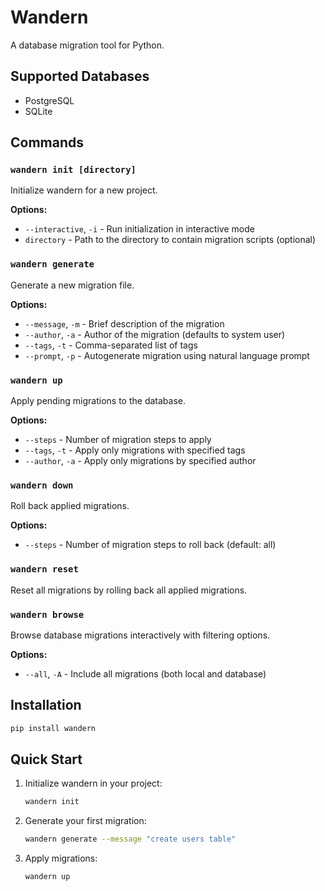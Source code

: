# Wandern

A database migration tool for Python.

## Supported Databases

- PostgreSQL
- SQLite

## Commands

### `wandern init [directory]`
Initialize wandern for a new project.

**Options:**
- `--interactive`, `-i` - Run initialization in interactive mode
- `directory` - Path to the directory to contain migration scripts (optional)

### `wandern generate`
Generate a new migration file.

**Options:**
- `--message`, `-m` - Brief description of the migration
- `--author`, `-a` - Author of the migration (defaults to system user)
- `--tags`, `-t` - Comma-separated list of tags
- `--prompt`, `-p` - Autogenerate migration using natural language prompt

### `wandern up`
Apply pending migrations to the database.

**Options:**
- `--steps` - Number of migration steps to apply
- `--tags`, `-t` - Apply only migrations with specified tags
- `--author`, `-a` - Apply only migrations by specified author

### `wandern down`
Roll back applied migrations.

**Options:**
- `--steps` - Number of migration steps to roll back (default: all)

### `wandern reset`
Reset all migrations by rolling back all applied migrations.

### `wandern browse`
Browse database migrations interactively with filtering options.

**Options:**
- `--all`, `-A` - Include all migrations (both local and database)

## Installation

```bash
pip install wandern
```

## Quick Start

1. Initialize wandern in your project:
   ```bash
   wandern init
   ```

2. Generate your first migration:
   ```bash
   wandern generate --message "create users table"
   ```

3. Apply migrations:
   ```bash
   wandern up
   ```
